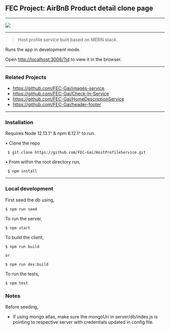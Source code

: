 ## FEC Project: AirBnB Product detail clone page
---
![](hostProfileService-AWS.gif)

---
> Host profile service built based on MERN stack.

Runs the app in development mode.

Open [http://localhost:3006/?id](http://localhost:3006/?id) to view it in the browser.

---

### Related Projects

* https://github.com/FEC-Gai/images-service
* https://github.com/FEC-Gai/Check-In-Service
* https://github.com/FEC-Gai/HomeDescriptionService
* https://github.com/FEC-Gai/header-footer

---

### Installation

Requires Node 12.13.1^ & npm 6.12.1^ to run.

• Clone the repo
```
 $ git clone https://github.com/FEC-Gai/HostProfileService.git
```
• From within the root directory run,
```
 $ npm install
```
---

### Local development

First seed the db using,
```
$ npm run seed
```

To run  the server,
```
$ npm start
```

To build the client,
```
$ npm run build

or

$ npm run dev:build
```

To run the tests,
```
$ npm test
```

### Notes

Before seeding,
* If using mongo atlas, make sure the mongoUri in server/db/index.js is pointing to respective server with credentials updated in config file.


